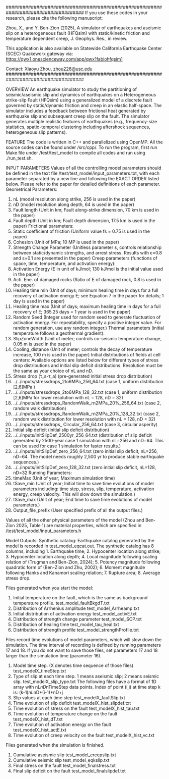 ####################################################################################
If you use these codes in your research, please cite the following manuscript:

Zhou, X., and Y. Ben-Zion (2025), A simulator of earthquakes and aseismic slip on a heterogeneous fault (HFQsim) with static/kinetic friction and temperature dependent creep, J. Geophys. Res., in review.                                     

This application is also available on Statewide California Earthquake Center (SCEC) Quakeworx gateway via:
https://qwx1.onescienceway.com/app/qwx1fabiohfqsim1

Contact: Xiaoyu Zhou, zhou226@usc.edu  
####################################################################################


OVERVIEW
An earthquake simulator to study the partitioning of seismic/aseismic slip and dynamics of earthquakes on a Heterogeneous strike-slip Fault (HFQsim) using a generalized model of a discrete fault governed by static/dynamic friction and creep in an elastic half-space. The simulator includes a feedback between frictional heat generated by earthquake slip and subsequent creep slip on the fault. The simulator generates multiple realistic features of earthquakes (e.g., frequency-size statistics, spatio-temporal clustering including aftershock sequences, heterogeneous slip patterns).


FEATURE
The code is written in C++ and parallelized using OpenMP. All the source codes can be found under /src/cpp/. To run the program, first run Make file under /test/test_model to compile all codes and run using ./run_test.sh. 


INPUT PARAMETERS
Values of all the controlling model parameters should be defined in the text file /test/test_model/input_parameters.txt, with each parameter separated by a new line and following the EXACT ORDER listed below. Please refer to the paper for detailed definitions of each parameter. 
Geometrical Parameters:
1. nL                                (model resolution along strike, 256 is used in the paper)
2. nD                                (model resolution along depth, 64 is used in the paper)
3. Fault length                        (Unit in km; Fault along-strike dimension, 70 km is used in the paper)
4. Fault depth                        (Unit in km; Fault depth dimension, 17.5 km is used in the paper)
Frictional parameters:
5. Static coefficient of friction         (Uniform value fs = 0.75 is used in the paper)
6. Cohesion                         (Unit of MPa; 10 MP is used in the paper)
7. Strength Change Parameter        (Unitless parameter ε, controls relationship between static/dynamic strengths, and arrest stress. Results with ε=0.8 and ε=0.1 are presented in the paper)
Creep parameters (functions of space, time, temperature, and activation energy):
8. Activation Energy                (E in unit of kJ/mol; 130 kJ/mol is the initial value used in the paper)
9. Acti. Ene. of damaged rocks        (Ratio of E of damaged rock, 0.8 is used in the paper)
10. Healing time min                (Unit of days; minimum healing time in days for a full recovery of activation energy E; see Equation 7 in the paper for details; 1 day is used in the paper)
11. Healing time max                (Unit of days; maximum healing time in days for a full recovery of E; 365.25 days = 1 year is used in the paper)
12. Random Seed                         (Integer used for random seed to generate fluctuation of activation energy. For repeatability, specify a positive integer value. For random generation, use any random integer.)
Thermal parameters (initial temperature follows a geothermal gradient):
13. SlipZoneWidth                (Unit of meter; controls co-seismic temperature change, 0.05 m is used in the paper)
14. Cooling_distance        (Unit of meter; controls the decay of temperature increase, 100 m is used in the paper)
Initial distributions of fields at cell centers:
Available options are listed below for different types of stress drop distributions and initial slip deficit distributions. Resolution must be the same as your choice of nL and nD. 
15. Stress drop (τ_s-τ_a)                (pre-generated initial stress drop distribution)
   1. ../../inputs/stressdrops_2to6MPa_256_64.txt                 (case 1, uniform distribution [2,6]MPa )
   2. ../../inputs/stressdrops_2to6MPa_128_32.txt                 (case 1, uniform distribution [2,6]MPa for lower resolution with nL = 128, nD = 32)
   3. ../../inputs/stressdrops_RandomWalk_rn2MPa_20%_256_64.txt         (case 2, random walk distribution)
   4. ../../inputs/stressdrops_RandomWalk_rn2MPa_20%_128_32.txt         (case 2, random walk distribution for lower resolution with nL = 128, nD = 32)
   5. ../../inputs/stressdrops_        Circular_256_64.txt                (case 3, circular asperity)
16. Initial slip deficit        (initial slip deficit distribution)
1. ../../inputs/initSlipDef_2500yr_256_64.txt                (distribution of slip deficit generated by  2500-year case 1 simulation with nL=256 and nD=64. This can be used for case 1 simulation for faster results.)
2.  ../../inputs/initSlipDef_zero_256_64.txt        (zero initial slip deficit, nL=256, nD=64. The model needs roughly 2,500 yr to produce stable earthquake sequences.)
3.  ../../inputs/initSlipDef_zero_128_32.txt        (zero initial slip deficit, nL=128, nD=32
Running Parameters:
17. timeMax                (Unit of year; Maximum simulation time)
18. tSave_min                (Unit of year; Initial time to save time evolutions of model parameters including: time step, stress, slip, temperature, activation energy, creep velocity. This will slow down the simulation.)
19. tSave_max                (Unit of year; End time to save time evolutions of model parameters.)
20. Output_file_prefix        (User specified prefix of all the output files.)


Values of all the other physical parameters of the model (Zhou and Ben-Zion 2025, Table 1) are material properties, which are specified in /test/test_model/input_parameters.h


Model Outputs:
Synthetic catalog: 
Earthquake catalog generated by the model is recorded in test_model_eqcat.out. The synthetic catalog has 8 columns, including 1. Earthquake time; 2. Hypocenter location along strike; 3. Hypocenter location along depth; 4. Local magnitude following scaling relation of (Trugman and Ben-Zion, 2024); 5. Potency magnitude following quadratic form of (Ben-Zion and Zhu, 2002); 6. Moment magnitude following Hanks and Kanamori scaling relation; 7. Rupture area; 8. Average stress drop. 


Files generated when you start the model:
1. Initial temperature on the fault, which is the same as background temperature profile.
test_model_faultBkgdT.txt 
2. Distribution of Arrhenius amplitude 
test_model_Arrheamp.txt
3. Initial distribution of activation energy 
test_model_activE.txt
4. Distribution of strength change parameter
test_model_SCP.txt
5. Distribution of healing time
test_model_tau_heal.txt
6. Distribution of strength profile
test_model_strengthProfile.txt


Files record time evolutions of model parameters, which will slow down the simulation. The time interval of recording is defined by running parameters 17 and 18. If you do not want to save those files, set parameters 17 and 18 larger than the simulation time (parameter 16). 
1. Model time step. (X denotes time sequence of those files)
test_modelX_timeStep.txt
2. Type of slip at each time step. 1 means aseismic slip; 2 means seismic slip. 
test_modelX_slip_type.txt
The following files have a format of 1D array with nL*nD*nTimeStep data points. Index of point (i,j) at time step k is: (k-1)*nL*nD+(i-1)*nD+j
3. Slip values at each time step
test_modelX_faultSlip.txt
4. Time evolution of slip deficit
test_modelX_hist_slipdef.txt
5. Time evolution of stress on the fault
test_modelX_hist_tau.txt
6. Time evolution of temperature change on the fault
test_modelX_hist_dT.txt
7. Time evolution of activation energy on the fault
test_modelX_hist_actE.txt
8. Time evolution of creep velocity on the fault 
test_modelX_hist_vc.txt


Files generated when the simulation is finished. 
1. Cumulative aseismic slip
test_model_creepslip.txt
2. Cumulative seismic slip
test_model_eqkslip.txt
3. Final stress on the fault
test_model_finalstress.txt
4. Final slip deficit on the fault
test_model_finalslipdef.txt
